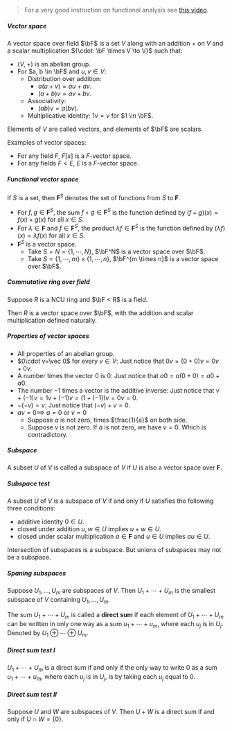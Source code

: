 >  For a very good instruction on functional analysis see [this video](https://www.bilibili.com/video/BV11v4y1f7pC).

##### Vector space

A vector space over field $\bF$ is a set $V$ along with an addition $+$ on $V$ and a scalar multiplication ${\cdot: \bF \times V \to V}$ such that:
- $(V, +)$ is an abelian group.
- For $a, b \in \bF$ and $u, v \in V$:
    - Distribution over addition:
        - $a(u+v)=a u+a v$.
        - $(a+b) v=a v+b v$.
    - Associativity:
        - $(ab) v = a(bv)$.
    - Multiplicative identity: $1 v=v$ for $1 \in \bF$.

Elements of $V$ are called vectors, and elements of $\bF$ are scalars.

Examples of vector spaces:

- For any field $F$, $F[x]$ is a $F$-vector space.
- For any fields $F < E$, $E$ is a $F$-vector space.

##### Functional vector space

If $S$ is a set, then $\symbf{F}^{S}$ denotes the set of functions from $S$ to $\symbf{F}$.

- For $f, g \in \symbf{F}^{S},$ the sum $f+g \in \symbf{F}^{S}$ is the function defined by $(f+g)(x)=f(x)+g(x)$ for all $x \in S$.
- For $\lambda \in \symbf{F}$ and $f \in \symbf{F}^{S},$ the product $\lambda f \in \symbf{F}^{S}$ is the function defined by $(\lambda f)(x)=\lambda f(x)$ for all $x \in S$.
- $\symbf F^S$ is a vector space.
    - Take $S = N = \{1, \cdots, N\}$, $\bF^N$ is a vector space over $\bF$.
    - Take $S = \{1, \cdots, m\} \times \{1, \cdots, n\}$, $\bF^{m \times n}$ is a vector space over $\bF$.

##### Commutative ring over field

Suppose $R$ is a NCU ring and $\bF < R$ is a field.

Then $R$ is a vector space over $\bF$, with the addition and scalar multiplication defined naturally.

##### Properties of vector spaces

- All properties of an abelian group.
- $0\cdot v=\vec 0$ for every $v \in V$: Just notice that $0 v=(0+0) v=0 v+0 v$.
- A number times the vector $0$ is $0$: Just notice that $a 0=a(0+0)=a 0+a 0$.
- The number $-1$ times a vector is the additive inverse: Just notice that $v+(-1) v=1 v+(-1) v=(1+(-1)) v=0 v=0$.
- $-(-v) = v$: Just notice that $(-v) + v = 0$.
- $av = 0 \implies$ $a = 0$ or $v=0$
  - Suppose $a$ is not zero, times $\frac{1}{a}$ on both side.
  - Suppose $v$ is not zero. If $a$ is not zero, we have $v = 0$. Which is contradictory.

##### Subspace

A subset $U$ of $V$ is called a subspace of $V$ if $U$ is also a vector space over $\symbf F$.

##### Subspace test

A subset $U$ of $V$ is a subspace of $V$ if and only if $U$ satisfies the following three conditions:

 - additive identity $0 \in U$.
 - closed under addition $u, w \in U \text { implies } u+w \in U$.
 - closed under scalar multiplication $a \in \symbf{F}$ and $u \in U$ implies $a u \in U$.

Intersection of subspaces is a subspace. But unions of subspaces may not be a subspace.

##### Spaning subspaces

Suppose $U_{1}, \ldots, U_{m}$ are subspaces of $V .$ Then $U_{1}+\cdots+U_{m}$ is the smallest subspace of $V$ containing $U_{1}, \ldots, U_{m}$.

The sum $U_{1}+\cdots+U_{m}$ is called a **direct sum** if each element of $U_{1}+\cdots+U_{m}$ can be written in only one way as a sum $u_{1}+\cdots+u_{m},$ where each $u_{j}$ is in $U_{j}$. Denoted by $U_{1} \oplus \cdots \oplus U_{m}$.

##### Direct sum test I

$U_{1}+\cdots+U_{m}$ is a direct sum if and only if the only way to write $0$ as a sum $u_{1}+\cdots+u_{m},$ where each $u_{j}$ is in $U_{j},$ is by taking each $u_{j}$ equal to $0$.

##### Direct sum test II

Suppose $U$ and $W$ are subspaces of $V .$ Then $U+W$ is a direct sum if and only if $U \cap W=\{0\}$.
